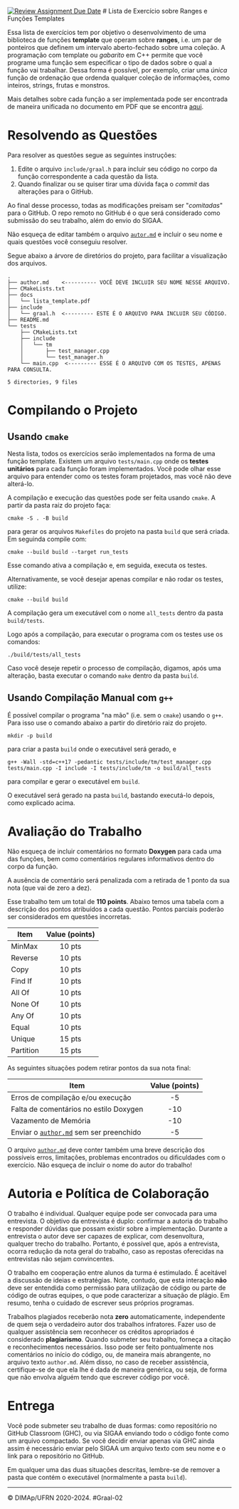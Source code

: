 [![Review Assignment Due Date](https://classroom.github.com/assets/deadline-readme-button-24ddc0f5d75046c5622901739e7c5dd533143b0c8e959d652212380cedb1ea36.svg)](https://classroom.github.com/a/_VVDx-rS)
﻿# Lista de Exercício sobre Ranges e Funções Templates

Essa lista de exercícios tem por objetivo o desenvolvimento de uma biblioteca de funções **template** que operam sobre **ranges**, i.e. um par de ponteiros que definem um intervalo aberto-fechado sobre uma coleção. A programação com template ou _gabarito_ em C++ permite que você programe uma função sem especificar o tipo de dados sobre o qual a função vai trabalhar. Dessa forma é possível, por exemplo, criar uma _única_ função de ordenação que ordenda qualquer coleção de informações, como inteiros, strings, frutas e monstros.

Mais detalhes sobre cada função a ser implementada pode ser encontrada de maneira unificada no documento em PDF que se encontra [aqui](docs/lista_template.pdf).

# Resolvendo as Questões

Para resolver as questões segue as seguintes instruções:

1. Edite o arquivo `include/graal.h` para incluir seu código no corpo da função correspondente a cada questão da lista.
2. Quando finalizar ou se quiser tirar uma dúvida faça o _commit_ das alterações para o GitHub.

Ao final desse processo, todas as modificações preisam ser "_comitadas_" para o GitHub. O repo remoto no GitHub é o que será considerado como submissão do seu trabalho, além do envio do SIGAA.

Não esqueça de editar também o arquivo [`autor.md`](author.md) e incluir o seu nome e quais questões você conseguiu resolver.

Segue abaixo a árvore de diretórios do projeto, para facilitar a visualização dos arquivos.

```
.
├── author.md    <---------- VOCÊ DEVE INCLUIR SEU NOME NESSE ARQUIVO.
├── CMakeLists.txt
├── docs
│   └── lista_template.pdf
├── include
│   └── graal.h  <--------- ESTE É O ARQUIVO PARA INCLUIR SEU CÓDIGO.
├── README.md
└── tests
    ├── CMakeLists.txt
    ├── include
    │   └── tm
    │       ├── test_manager.cpp
    │       └── test_manager.h
    └── main.cpp  <--------- ESSE É O ARQUIVO COM OS TESTES, APENAS PARA CONSULTA.

5 directories, 9 files
```

# Compilando o Projeto

## Usando `cmake`

Nesta lista, todos os exercícios serão implementados na forma de uma função template.
Existem um arquivo `tests/main.cpp` onde os **testes unitários** para cada função foram implementados. Você pode olhar esse arquivo para entender como os testes foram projetados, mas você não deve alterá-lo.

A compilação e execução das questões pode ser feita usando `cmake`. A partir da pasta raiz do projeto faça:

```
cmake -S . -B build
```

para gerar os arquivos `Makefiles` do projeto na pasta `build` que será criada. Em seguinda compile com:

```
cmake --build build --target run_tests
```

Esse comando ativa a compilação e, em seguida, executa os testes.

Alternativamente, se você desejar apenas compilar e não rodar os testes, utilize:

```
cmake --build build
```

A compilação gera um executável com o nome `all_tests` dentro da pasta `build/tests`.

Logo após a compilação, para executar o programa com os testes use os comandos:

```
./build/tests/all_tests
```

Caso você deseje repetir o processo de compilação, digamos, após uma alteração, basta executar o comando `make` dentro da pasta `build`.

## Usando Compilação Manual com `g++`

É possível compilar o programa "na mão" (i.e. sem o `cmake`) usando o `g++`. Para isso use o comando abaixo a partir do diretório raiz do projeto.

```
mkdir -p build
```

para criar a pasta `build` onde o executável será gerado, e

```
g++ -Wall -std=c++17 -pedantic tests/include/tm/test_manager.cpp tests/main.cpp -I include -I tests/include/tm -o build/all_tests
```

para compilar e gerar o executável em `build`.

O executável será gerado na pasta `build`, bastando executá-lo depois, como explicado acima.

# Avaliação do Trabalho

Não esqueça de incluir comentários no formato **Doxygen** para cada uma das funções, bem como comentários regulares informativos dentro do corpo da função.

A ausência de comentário será penalizada com a retirada de 1 ponto da sua nota (que vai de zero a dez).

Esse trabalho tem um total de **110 points**. Abaixo temos uma tabela com a descrição dos pontos atribuídos a cada questão. Pontos parciais poderão ser considerados em questões incorretas.

| Item      | Value (points) |
| --------- | :------------: |
| MinMax    |     10 pts     |
| Reverse   |     10 pts     |
| Copy      |     10 pts     |
| Find If   |     10 pts     |
| All Of    |     10 pts     |
| None Of   |     10 pts     |
| Any Of    |     10 pts     |
| Equal     |     10 pts     |
| Unique    |     15 pts     |
| Partition |     15 pts     |

As seguintes situações podem retirar pontos da sua nota final:

| Item                                                 | Value (points) |
| ---------------------------------------------------- | :------------: |
| Erros de compilação e/ou execução                    |       -5       |
| Falta de comentários no estilo Doxygen               |      -10       |
| Vazamento de Memória                                 |      -10       |
| Enviar o [`author.md`](author.md) sem ser preenchido |       -5       |

O arquivo [`author.md`](author.md) deve conter também uma breve descrição dos possíveis erros, limitações, problemas encontrados ou dificuldades com o exercício. Não esqueça de incluir o nome do autor do trabalho!

# Autoria e Política de Colaboração

O trabalho é individual. Qualquer equipe pode ser convocada para uma entrevista. O objetivo da entrevista é duplo: confirmar a autoria do trabalho e responder dúvidas que possam existir sobre a implementação. Durante a entrevista o autor deve ser capazes de explicar, com desenvoltura, qualquer trecho do trabalho. Portanto, é possível que, após a entrevista, ocorra redução da nota geral do trabalho, caso as repostas oferecidas na entrevistas não sejam convincentes.

O trabalho em cooperação entre alunos da turma é estimulado. É aceitável a discussão de ideias e estratégias. Note, contudo, que esta interação **não** deve ser entendida como permissão para utilização de código ou parte de código de outras equipes, o que pode caracterizar a situação de plágio. Em resumo, tenha o cuidado de escrever seus próprios programas.

Trabalhos plagiados receberão nota **zero** automaticamente, independente de quem seja o verdadeiro autor dos trabalhos infratores. Fazer uso de qualquer assistência sem reconhecer os créditos apropriados é considerado **plagiarismo**. Quando submeter seu trabalho, forneça a citação e reconhecimentos necessários. Isso pode ser feito pontualmente nos comentários no início do código, ou, de maneira mais abrangente, no arquivo texto `author.md`. Além disso, no caso de receber assistência, certifique-se de que ela lhe
é dada de maneira genérica, ou seja, de forma que não envolva alguém tendo que escrever código por você.

# Entrega

Você pode submeter seu trabalho de duas formas: como repositório no GitHub Classroom (GHC), ou via SIGAA enviando todo o código fonte como um arquivo compactado. Se você decidir enviar apenas via GHC ainda assim é necessário enviar pelo SIGAA um arquivo texto com seu nome e o link para o repositório no GitHub.

Em qualquer uma das duas situações descritas, lembre-se de remover a pasta que contém o executável (normalmente a pasta `build`).

---

&copy; DIMAp/UFRN 2020-2024.
#Graal-02
